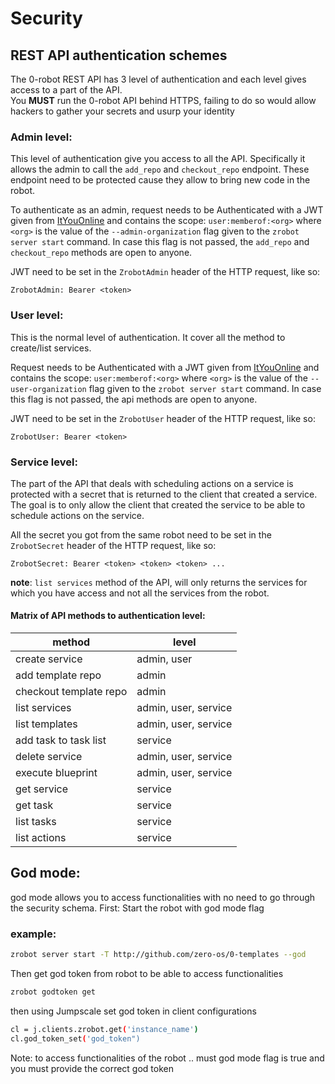 # Security

## REST API authentication schemes
The 0-robot REST API has 3 level of authentication and each level gives access to a part of the API.  
You **MUST** run the 0-robot API behind HTTPS, failing to do so would allow hackers to gather your secrets and usurp your identity

### Admin level:
This level of authentication give you access to all the API. Specifically it allows the admin to call the `add_repo` and `checkout_repo` endpoint. These endpoint need to be protected cause they allow to bring new code in the robot.

To authenticate as an admin, request needs to be Authenticated with a JWT given from [ItYouOnline](https://itsyou.online/) and contains the scope: `user:memberof:<org>` where `<org>` is the value of the `--admin-organization` flag given to the `zrobot server start` command. In case this flag is not passed, the `add_repo` and `checkout_repo` methods are open to anyone.

JWT need to be set in the `ZrobotAdmin` header of the HTTP request, like so:  
```
ZrobotAdmin: Bearer <token>
````

### User level:  
This is the normal level of authentication. It cover all the method to create/list services.

Request needs to be Authenticated with a JWT given from [ItYouOnline](https://itsyou.online/) and contains the scope: `user:memberof:<org>` where `<org>` is the value of the `--user-organization` flag given to the `zrobot server start` command. In case this flag is not passed, the api methods are open to anyone.

JWT need to be set in the `ZrobotUser` header of the HTTP request, like so:  
```
ZrobotUser: Bearer <token>
````

### Service level:
The part of the API that deals with scheduling actions on a service is protected with a secret that is returned to the client that created a service.  The goal is to only allow the client that created the service to be able to schedule actions on the service.

All the secret you got from the same robot need to be set in the `ZrobotSecret` header of the HTTP request, like so:
```
ZrobotSecret: Bearer <token> <token> <token> ...
````
**note**: `list services` method of the API, will only returns the services for which you have access and not all the services from the robot.

#### Matrix of API methods to authentication level:

| method | level |
|---|---|
|create service         |admin, user|
|add template repo      |admin|
|checkout template repo  |admin|
|list services          |admin, user, service|
|list templates         |admin, user, service|
|add task to task list  |service|
|delete service         |admin, user, service|
|execute blueprint      |admin, user, service|
|get service            |service|
|get task               |service|
|list tasks             |service|
|list actions           |service|


## God mode:
god mode allows you to access functionalities with no need to go through the security schema.
First:
Start the robot with god mode flag 
### example:
```bash
zrobot server start -T http://github.com/zero-os/0-templates --god
```
Then get god token from robot to be able to access functionalities

```bash
zrobot godtoken get
```
then using Jumpscale
set god token in client configurations 
```bash
cl = j.clients.zrobot.get('instance_name')
cl.god_token_set('god_token")
```
Note: to access functionalities of the robot .. must god mode flag is true and you must provide the correct god token